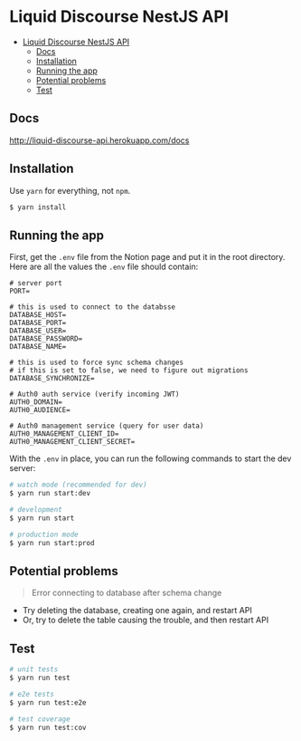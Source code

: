 # Liquid Discourse NestJS API

- [Liquid Discourse NestJS API](#liquid-discourse-nestjs-api)
  - [Docs](#docs)
  - [Installation](#installation)
  - [Running the app](#running-the-app)
  - [Potential problems](#potential-problems)
  - [Test](#test)

## Docs

<http://liquid-discourse-api.herokuapp.com/docs>

## Installation

Use `yarn` for everything, not `npm`.

```bash
$ yarn install
```

## Running the app

First, get the `.env` file from the Notion page and put it in the root directory. Here are all the values the `.env` file should contain:

```
# server port
PORT=

# this is used to connect to the databsse
DATABASE_HOST=
DATABASE_PORT=
DATABASE_USER=
DATABASE_PASSWORD=
DATABASE_NAME=

# this is used to force sync schema changes
# if this is set to false, we need to figure out migrations
DATABASE_SYNCHRONIZE=

# Auth0 auth service (verify incoming JWT)
AUTH0_DOMAIN=
AUTH0_AUDIENCE=

# Auth0 management service (query for user data)
AUTH0_MANAGEMENT_CLIENT_ID=
AUTH0_MANAGEMENT_CLIENT_SECRET=
```

With the `.env` in place, you can run the following commands to start the dev server:

```bash
# watch mode (recommended for dev)
$ yarn run start:dev

# development
$ yarn run start

# production mode
$ yarn run start:prod
```

## Potential problems

> Error connecting to database after schema change

- Try deleting the database, creating one again, and restart API
- Or, try to delete the table causing the trouble, and then restart API

## Test

```bash
# unit tests
$ yarn run test

# e2e tests
$ yarn run test:e2e

# test coverage
$ yarn run test:cov
```
